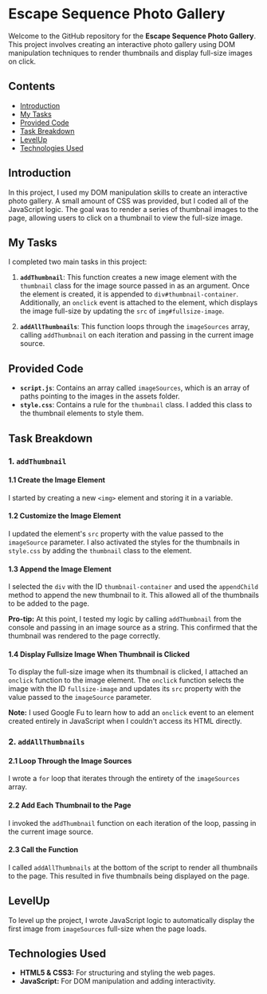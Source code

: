 # Escape Sequence Photo Gallery

Welcome to the GitHub repository for the **Escape Sequence Photo Gallery**. This project involves creating an interactive photo gallery using DOM manipulation techniques to render thumbnails and display full-size images on click.

## Contents

- [Introduction](#introduction)
- [My Tasks](#my-tasks)
- [Provided Code](#provided-code)
- [Task Breakdown](#task-breakdown)
- [LevelUp](#levelup)
- [Technologies Used](#technologies-used)

## Introduction

In this project, I used my DOM manipulation skills to create an interactive photo gallery. A small amount of CSS was provided, but I coded all of the JavaScript logic. The goal was to render a series of thumbnail images to the page, allowing users to click on a thumbnail to view the full-size image.

## My Tasks

I completed two main tasks in this project:

1. **`addThumbnail`**: This function creates a new image element with the `thumbnail` class for the image source passed in as an argument. Once the element is created, it is appended to `div#thumbnail-container`. Additionally, an `onclick` event is attached to the element, which displays the image full-size by updating the `src` of `img#fullsize-image`.

2. **`addAllThumbnails`**: This function loops through the `imageSources` array, calling `addThumbnail` on each iteration and passing in the current image source.

## Provided Code

- **`script.js`**: Contains an array called `imageSources`, which is an array of paths pointing to the images in the assets folder.
- **`style.css`**: Contains a rule for the `thumbnail` class. I added this class to the thumbnail elements to style them.

## Task Breakdown

### 1. `addThumbnail`

#### 1.1 Create the Image Element

I started by creating a new `<img>` element and storing it in a variable.

#### 1.2 Customize the Image Element

I updated the element's `src` property with the value passed to the `imageSource` parameter. I also activated the styles for the thumbnails in `style.css` by adding the `thumbnail` class to the element.

#### 1.3 Append the Image Element

I selected the `div` with the ID `thumbnail-container` and used the `appendChild` method to append the new thumbnail to it. This allowed all of the thumbnails to be added to the page.

**Pro-tip:** At this point, I tested my logic by calling `addThumbnail` from the console and passing in an image source as a string. This confirmed that the thumbnail was rendered to the page correctly.

#### 1.4 Display Fullsize Image When Thumbnail is Clicked

To display the full-size image when its thumbnail is clicked, I attached an `onclick` function to the image element. The `onclick` function selects the image with the ID `fullsize-image` and updates its `src` property with the value passed to the `imageSource` parameter.

**Note:** I used Google Fu to learn how to add an `onclick` event to an element created entirely in JavaScript when I couldn't access its HTML directly.

### 2. `addAllThumbnails`

#### 2.1 Loop Through the Image Sources

I wrote a `for` loop that iterates through the entirety of the `imageSources` array.

#### 2.2 Add Each Thumbnail to the Page

I invoked the `addThumbnail` function on each iteration of the loop, passing in the current image source.

#### 2.3 Call the Function

I called `addAllThumbnails` at the bottom of the script to render all thumbnails to the page. This resulted in five thumbnails being displayed on the page.

## LevelUp

To level up the project, I wrote JavaScript logic to automatically display the first image from `imageSources` full-size when the page loads.

## Technologies Used

- **HTML5 & CSS3:** For structuring and styling the web pages.
- **JavaScript:** For DOM manipulation and adding interactivity.

